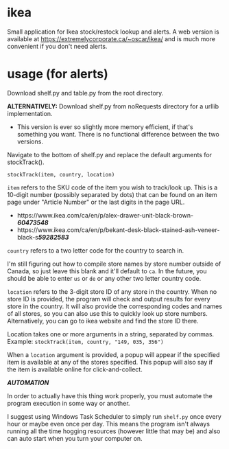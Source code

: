 # ikea
Small application for Ikea stock/restock lookup and alerts. A web version is available at https://extremelycorporate.ca/~oscar/ikea/ and is much more convenient if you don't need alerts.

# usage (for alerts)
Download shelf.py and table.py from the root directory.

**ALTERNATIVELY:** Download shelf.py from noRequests directory for a urllib implementation.
- This version is ever so slightly more memory efficient, if that's something you want. There is no functional difference between the two versions.

Navigate to the bottom of shelf.py and replace the default arguments for stockTrack().

```stockTrack(item, country, location)```

```item``` refers to the SKU code of the item you wish to track/look up. This is a 10-digit number (possibly separated by dots) that can be found on an item page under "Article Number" or the last digits in the page URL.
- https://<span>www<span>.ikea.<span>com/ca/en/p/alex-drawer-unit-black-brown-***60473548***
- https://<span>www<span>.ikea.<span>com/ca/en/p/bekant-desk-black-stained-ash-veneer-black-s***59282583***
  
```country``` refers to a two letter code for the country to search in. 
  
I'm still figuring out how to compile store names by store number outside of Canada, so just leave this blank and it'll default to ```ca```. In the future, you should be able to enter ```us``` or ```de``` or any other two letter country code.
  
```location``` refers to the 3-digit store ID of any store in the country. When no store ID is provided, the program will check and output results for every store in the country. It will also provide the corresponding codes and names of all stores, so you can also use this to quickly look up store numbers. Alternatively, you can go to ikea website and find the store ID there.
  
Location takes one or more arguments in a string, separated by commas. Example: ```stockTrack(item, country, "149, 035, 356")```

When a ```location``` argument is provided, a popup will appear if the specified item is available at any of the stores specified. This popup will also say if the item is available online for click-and-collect.

***AUTOMATION***
  
In order to actually have this thing work properly, you must automate the program execution in some way or another.
  
I suggest using Windows Task Scheduler to simply run ```shelf.py``` once every hour or maybe even once per day. This means the program isn't always running all the time hogging resources (however little that may be) and also can auto start when you turn your computer on.
